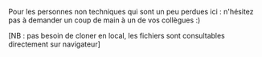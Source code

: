 Pour les personnes non techniques qui sont un peu perdues ici : n'hésitez pas à demander un coup de main à un de vos collègues :)

[NB : pas besoin de cloner en local, les fichiers sont consultables directement sur navigateur]
